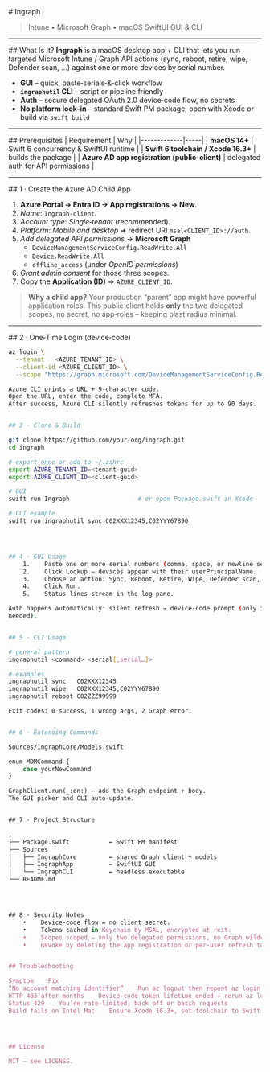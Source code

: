 # Ingraph
> Intune • Microsoft Graph • macOS SwiftUI GUI & CLI

---

## What Is It?
**Ingraph** is a macOS desktop app + CLI that lets you run targeted Microsoft Intune / Graph API actions (sync, reboot, retire, wipe, Defender scan, …) against one or more devices by serial number.

* **GUI** – quick, paste‑serials‑&‑click workflow
* **`ingraphutil` CLI** – script or pipeline friendly
* **Auth** – secure delegated OAuth 2.0 device‑code flow, no secrets
* **No platform lock‑in** – standard Swift PM package; open with Xcode or build via `swift build`

---

## Prerequisites
| Requirement | Why |
|-------------|-----|
| **macOS 14+** | Swift 6 concurrency & SwiftUI runtime |
| **Swift 6 toolchain / Xcode 16.3+** | builds the package |
| **Azure AD app registration (public‑client)** | delegated auth for API permissions |

---

## 1 · Create the Azure AD Child App

1. **Azure Portal → Entra ID → App registrations → New**.
2. *Name*: `Ingraph‑client`.
3. *Account type*: *Single‑tenant* (recommended).
4. *Platform*: *Mobile and desktop* ➜ redirect URI `msal<CLIENT_ID>://auth`.
5. *Add delegated API permissions* → **Microsoft Graph**
   * `DeviceManagementServiceConfig.ReadWrite.All`
   * `Device.ReadWrite.All`
   * `offline_access` (under *OpenID permissions*)
6. *Grant admin consent* for those three scopes.
7. Copy the **Application (ID)** ⇒ `AZURE_CLIENT_ID`.

> **Why a child app?**
> Your production “parent” app might have powerful application roles.
> This public‑client holds **only** the two delegated scopes, no secret, no
> app‑roles – keeping blast radius minimal.

---

## 2 · One‑Time Login (device‑code)

```bash
az login \
  --tenant   <AZURE_TENANT_ID> \
  --client-id <AZURE_CLIENT_ID> \
  --scope "https://graph.microsoft.com/DeviceManagementServiceConfig.ReadWrite.All https://graph.microsoft.com/Device.ReadWrite.All"

Azure CLI prints a URL + 9‑character code.
Open the URL, enter the code, complete MFA.
After success, Azure CLI silently refreshes tokens for up to 90 days.


## 3 · Clone & Build

git clone https://github.com/your‑org/ingraph.git
cd ingraph

# export once or add to ~/.zshrc
export AZURE_TENANT_ID=<tenant-guid>
export AZURE_CLIENT_ID=<client-guid>

# GUI
swift run Ingraph                   # or open Package.swift in Xcode

# CLI example
swift run ingraphutil sync C02XXX12345,C02YYY67890




## 4 · GUI Usage
    1.    Paste one or more serial numbers (comma, space, or newline separated).
    2.    Click Lookup – devices appear with their userPrincipalName.
    3.    Choose an action: Sync, Reboot, Retire, Wipe, Defender scan, …
    4.    Click Run.
    5.    Status lines stream in the log pane.

Auth happens automatically: silent refresh → device‑code prompt (only if
needed).


## 5 · CLI Usage

# general pattern
ingraphutil <command> <serial[,serial…]>

# examples
ingraphutil sync   C02XXX12345
ingraphutil wipe   C02XXX12345,C02YYY67890
ingraphutil reboot C02ZZZ99999

Exit codes: 0 success, 1 wrong args, 2 Graph error.


## 6 · Extending Commands

Sources/IngraphCore/Models.swift

enum MDMCommand {
    case yourNewCommand
}

GraphClient.run(_:on:) – add the Graph endpoint + body.
The GUI picker and CLI auto‑update.


## 7 · Project Structure

.
├── Package.swift           ← Swift PM manifest
├── Sources
│   ├── IngraphCore         ← shared Graph client + models
│   ├── IngraphApp          ← SwiftUI GUI
│   └── IngraphCLI          ← headless executable
└── README.md




## 8 · Security Notes
    •    Device‑code flow = no client secret.
    •    Tokens cached in Keychain by MSAL, encrypted at rest.
    •    Scopes scoped – only two delegated permissions, no Graph wildcard.
    •    Revoke by deleting the app registration or per‑user refresh tokens.


## Troubleshooting

Symptom    Fix
“No account matching identifier”    Run az logout then repeat az login …
HTTP 403 after months    Device‑code token lifetime ended → rerun az login …
Status 429    You’re rate‑limited; back off or batch requests
Build fails on Intel Mac    Ensure Xcode 16.3+, set toolchain to Swift 6 preview




## License

MIT — see LICENSE.


